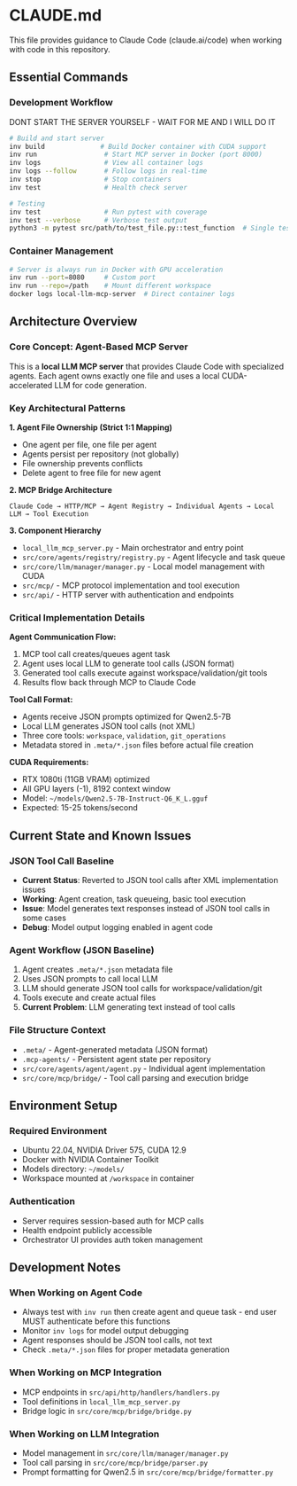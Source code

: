 # CLAUDE.md

This file provides guidance to Claude Code (claude.ai/code) when working with code in this repository.

## Essential Commands

### Development Workflow

DONT START THE SERVER YOURSELF - WAIT FOR ME AND I WILL DO IT
```bash
# Build and start server
inv build              # Build Docker container with CUDA support
inv run                 # Start MCP server in Docker (port 8000)
inv logs                # View all container logs
inv logs --follow       # Follow logs in real-time
inv stop                # Stop containers
inv test                # Health check server

# Testing
inv test                # Run pytest with coverage
inv test --verbose      # Verbose test output
python3 -m pytest src/path/to/test_file.py::test_function  # Single test
```

### Container Management
```bash
# Server is always run in Docker with GPU acceleration
inv run --port=8080     # Custom port
inv run --repo=/path    # Mount different workspace
docker logs local-llm-mcp-server  # Direct container logs
```

## Architecture Overview

### Core Concept: Agent-Based MCP Server
This is a **local LLM MCP server** that provides Claude Code with specialized agents. Each agent owns exactly one file and uses a local CUDA-accelerated LLM for code generation.

### Key Architectural Patterns

**1. Agent File Ownership (Strict 1:1 Mapping)**
- One agent per file, one file per agent
- Agents persist per repository (not globally)
- File ownership prevents conflicts
- Delete agent to free file for new agent

**2. MCP Bridge Architecture**
```
Claude Code → HTTP/MCP → Agent Registry → Individual Agents → Local LLM → Tool Execution
```

**3. Component Hierarchy**
- `local_llm_mcp_server.py` - Main orchestrator and entry point
- `src/core/agents/registry/registry.py` - Agent lifecycle and task queue
- `src/core/llm/manager/manager.py` - Local model management with CUDA
- `src/mcp/` - MCP protocol implementation and tool execution
- `src/api/` - HTTP server with authentication and endpoints

### Critical Implementation Details

**Agent Communication Flow:**
1. MCP tool call creates/queues agent task
2. Agent uses local LLM to generate tool calls (JSON format)
3. Generated tool calls execute against workspace/validation/git tools
4. Results flow back through MCP to Claude Code

**Tool Call Format:**
- Agents receive JSON prompts optimized for Qwen2.5-7B
- Local LLM generates JSON tool calls (not XML)
- Three core tools: `workspace`, `validation`, `git_operations`
- Metadata stored in `.meta/*.json` files before actual file creation

**CUDA Requirements:**
- RTX 1080ti (11GB VRAM) optimized
- All GPU layers (-1), 8192 context window
- Model: `~/models/Qwen2.5-7B-Instruct-Q6_K_L.gguf`
- Expected: 15-25 tokens/second

## Current State and Known Issues

### JSON Tool Call Baseline
- **Current Status**: Reverted to JSON tool calls after XML implementation issues
- **Working**: Agent creation, task queueing, basic tool execution
- **Issue**: Model generates text responses instead of JSON tool calls in some cases
- **Debug**: Model output logging enabled in agent code

### Agent Workflow (JSON Baseline)
1. Agent creates `.meta/*.json` metadata file
2. Uses JSON prompts to call local LLM
3. LLM should generate JSON tool calls for workspace/validation/git
4. Tools execute and create actual files
5. **Current Problem**: LLM generating text instead of tool calls

### File Structure Context
- `.meta/` - Agent-generated metadata (JSON format)
- `.mcp-agents/` - Persistent agent state per repository
- `src/core/agents/agent/agent.py` - Individual agent implementation
- `src/core/mcp/bridge/` - Tool call parsing and execution bridge

## Environment Setup

### Required Environment
- Ubuntu 22.04, NVIDIA Driver 575, CUDA 12.9
- Docker with NVIDIA Container Toolkit
- Models directory: `~/models/`
- Workspace mounted at `/workspace` in container

### Authentication
- Server requires session-based auth for MCP calls
- Health endpoint publicly accessible
- Orchestrator UI provides auth token management

## Development Notes

### When Working on Agent Code
- Always test with `inv run` then create agent and queue task - end user MUST authenticate before this functions
- Monitor `inv logs` for model output debugging
- Agent responses should be JSON tool calls, not text
- Check `.meta/*.json` files for proper metadata generation

### When Working on MCP Integration
- MCP endpoints in `src/api/http/handlers/handlers.py`
- Tool definitions in `local_llm_mcp_server.py`
- Bridge logic in `src/core/mcp/bridge/bridge.py`

### When Working on LLM Integration
- Model management in `src/core/llm/manager/manager.py`
- Tool call parsing in `src/core/mcp/bridge/parser.py`
- Prompt formatting for Qwen2.5 in `src/core/mcp/bridge/formatter.py`